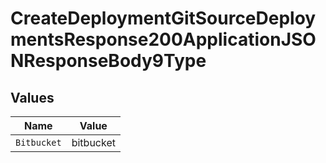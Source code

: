 # CreateDeploymentGitSourceDeploymentsResponse200ApplicationJSONResponseBody9Type


## Values

| Name        | Value       |
| ----------- | ----------- |
| `Bitbucket` | bitbucket   |